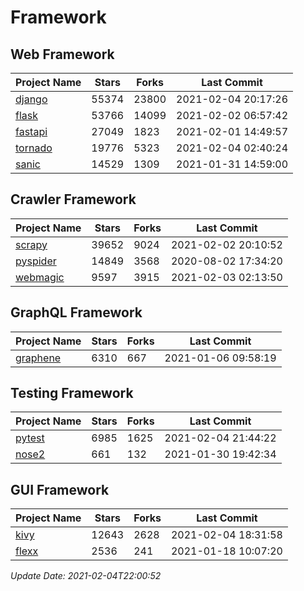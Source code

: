 # Framework

## Web Framework
| Project Name | Stars | Forks | Last Commit |
| ------------ | ----- | ----- | ----------- |
| [django](https://github.com/django/django) | 55374 | 23800 | 2021-02-04 20:17:26 |
| [flask](https://github.com/pallets/flask) | 53766 | 14099 | 2021-02-02 06:57:42 |
| [fastapi](https://github.com/tiangolo/fastapi) | 27049 | 1823 | 2021-02-01 14:49:57 |
| [tornado](https://github.com/tornadoweb/tornado) | 19776 | 5323 | 2021-02-04 02:40:24 |
| [sanic](https://github.com/sanic-org/sanic) | 14529 | 1309 | 2021-01-31 14:59:00 |

## Crawler Framework
| Project Name | Stars | Forks | Last Commit |
| ------------ | ----- | ----- | ----------- |
| [scrapy](https://github.com/scrapy/scrapy) | 39652 | 9024 | 2021-02-02 20:10:52 |
| [pyspider](https://github.com/binux/pyspider) | 14849 | 3568 | 2020-08-02 17:34:20 |
| [webmagic](https://github.com/code4craft/webmagic) | 9597 | 3915 | 2021-02-03 02:13:50 |

## GraphQL Framework
| Project Name | Stars | Forks | Last Commit |
| ------------ | ----- | ----- | ----------- |
| [graphene](https://github.com/graphql-python/graphene) | 6310 | 667 | 2021-01-06 09:58:19 |

## Testing Framework
| Project Name | Stars | Forks | Last Commit |
| ------------ | ----- | ----- | ----------- |
| [pytest](https://github.com/pytest-dev/pytest) | 6985 | 1625 | 2021-02-04 21:44:22 |
| [nose2](https://github.com/nose-devs/nose2) | 661 | 132 | 2021-01-30 19:42:34 |

## GUI Framework
| Project Name | Stars | Forks | Last Commit |
| ------------ | ----- | ----- | ----------- |
| [kivy](https://github.com/kivy/kivy) | 12643 | 2628 | 2021-02-04 18:31:58 |
| [flexx](https://github.com/flexxui/flexx) | 2536 | 241 | 2021-01-18 10:07:20 |

*Update Date: 2021-02-04T22:00:52*